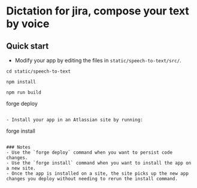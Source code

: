 # Dictation for jira, compose your text by voice

## Quick start

- Modify your app by editing the files in `static/speech-to-text/src/`.


```
cd static/speech-to-text
```
```
npm install
```

```
npm run build
```
forge deploy
```

- Install your app in an Atlassian site by running:
```
forge install
```

### Notes
- Use the `forge deploy` command when you want to persist code changes.
- Use the `forge install` command when you want to install the app on a new site.
- Once the app is installed on a site, the site picks up the new app changes you deploy without needing to rerun the install command.
